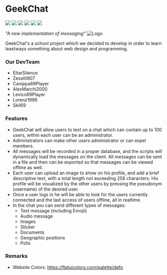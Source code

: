 
# GeekChat
![](https://img.shields.io/github/languages/code-size/eltarsilence/GeekChat.svg) ![](https://img.shields.io/badge/system-PHP/MySQL_DB-yellow.svg)  ![](https://img.shields.io/badge/project-School-green.svg) ![](https://img.shields.io/github/issues/eltarsilence/GeekChat.svg) ![](https://img.shields.io/badge/php-7_>-blue.svg) ![](https://img.shields.io/badge/collaborators-7-blueviolet.svg)

*"A new implementation of messaging"*
![Logo](https://i.gyazo.com/bc51348de597442286dfd041b6f9ba3a.png)

GeekChat's a school project which we decided to develop in order to learn leastways something about web design and programming.

### Our DevTeam
- EltarSilence
- Zexal0807
- Canippa69Player
- AlexMarchi2000
- Levico69Player
- Lorenz1999
- Skil69

### Features

- GeekChat will allow users to text on a chat which can contain up to 100 users, within each user can be an administrator.
- Administrators can make other users administrator or can expel members.
- All messages will be recorded in a proper database, and the scripts will dynamically load the messages on the client. All messages can be sent in a file and then can be exported so that messages can be viewed offline as well.
- Each user can upload an image to show on his profile, and add a brief descriptive text, with a total length not exceeding 256 characters. His profile will be visualized by the other users by pressing the pseudonym (username) of the desired user.
- Once a user logs in he will be able to look for the users currently connected and the last access of users offline, all in realtime.
- In the chat you can send different types of messages:
	- Text message (including Emojii)
	- Audio message
	- Images
	- Sticker
	- Documents
	- Geographic positions
	- Polls

### Remarks
- Website Colors: https://flatuicolors.com/palette/defo
